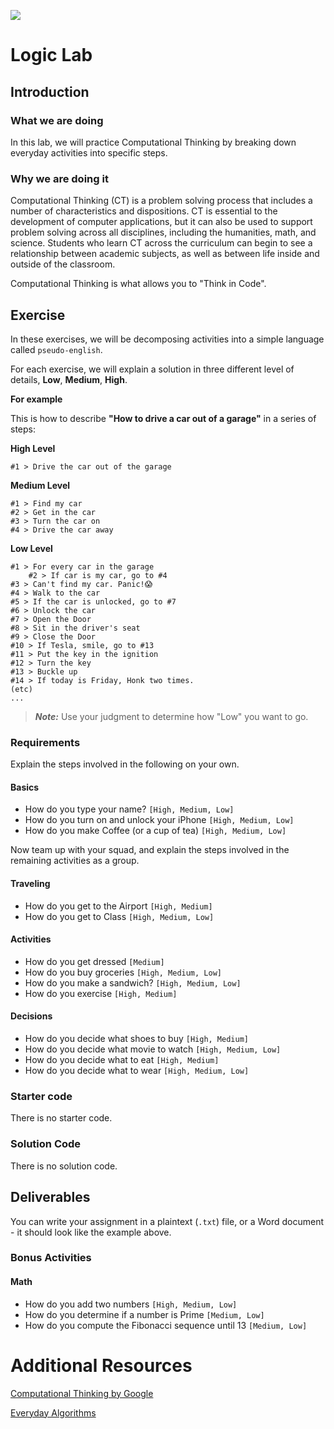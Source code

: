 <!---
title: "Logic Lab"
type: Lab
duration: "1:25"
creator:
    name: Wellington Moreno
    city: Santa Monica
--->

<!--12:00 WDI4 -->
<!--Actually 11:55 -->
<!--11:40 - 10 minutes -->

![](https://ga-dash.s3.amazonaws.com/production/assets/logo-9f88ae6c9c3871690e33280fcf557f33.png) 

# Logic Lab

## Introduction

### What we are doing

In this lab, we will practice Computational Thinking by breaking down everyday activities into specific steps.

### Why we are doing it

Computational Thinking (CT) is a problem solving process that includes a number of characteristics and dispositions. CT is essential to the development of computer applications, but it can also be used to support problem solving across all disciplines, including the humanities, math, and science. Students who learn CT across the curriculum can begin to see a relationship between academic subjects, as well as between life inside and outside of the classroom.

Computational Thinking is what allows you to "Think in Code".

## Exercise

In these exercises, we will be decomposing activities into a simple language called `pseudo-english`.

For each exercise, we will explain a solution in three different level of details, **Low**, **Medium**, **High**.

**For example**

This is how to describe **"How to drive a car out of a garage"** in a series of steps:

<!-- Get this in sublime text as car_drive.txt -->

**High Level**
```
#1 > Drive the car out of the garage
```

**Medium Level**
```
#1 > Find my car
#2 > Get in the car
#3 > Turn the car on
#4 > Drive the car away
```

**Low Level**
```
#1 > For every car in the garage
    #2 > If car is my car, go to #4
#3 > Can't find my car. Panic!😱
#4 > Walk to the car
#5 > If the car is unlocked, go to #7
#6 > Unlock the car
#7 > Open the Door
#8 > Sit in the driver's seat
#9 > Close the Door
#10 > If Tesla, smile, go to #13
#11 > Put the key in the ignition
#12 > Turn the key
#13 > Buckle up
#14 > If today is Friday, Honk two times.
(etc)
...
```

> ***Note:*** Use your judgment to determine how "Low" you want to go.

<!--Actually 12:04 while describing -->
<!-- 11:50 10 minutes -->

### Requirements

Explain the steps involved in the following on your own.

<!-- Get devs to fill in high, medium, and low for typing name together -->
<!--WDI4 12:09 turning over for independent work-->

#### Basics
+ How do you type your name? `[High, Medium, Low]`
+ How do you turn on and unlock your iPhone `[High, Medium, Low]`
+ How do you make Coffee (or a cup of tea) `[High, Medium, Low]`

<!-- Come back to check on unlock iPhone and make Coffee -->

Now team up with your squad, and explain the steps involved in the remaining activities as a group.

<!--12:13 WDI4 moving to squads -->
<!--Actually 12:15 -->
<!--12:00 Let them free -->

#### Traveling
+ How do you get to the Airport `[High, Medium]`
+ How do you get to Class `[High, Medium, Low]`

#### Activities
+ How do you get dressed `[Medium]`
+ How do you buy groceries `[High, Medium, Low]`
+ How do you make a sandwich? `[High, Medium, Low]`
+ How do you exercise `[High, Medium]`

#### Decisions
+ How do you decide what shoes to buy `[High, Medium]`
+ How do you decide what movie to watch `[High, Medium, Low]`
+ How do you decide what to eat `[High, Medium]`
+ How do you decide what to wear `[High, Medium, Low]`

<!-- CFU: Think-pair-share... What was the most eye-opening part of this exercise?  What was the biggest lesson you'll carry through the course?  -->

### Starter code

There is no starter code.

### Solution Code

There is no solution code.

## Deliverables

You can write your assignment in a plaintext (`.txt`) file, or a Word document - it should look like the example above.

### Bonus Activities

#### Math
+ How do you add two numbers `[High, Medium, Low]`
+ How do you determine if a number is Prime `[Medium, Low]`
+ How do you compute the Fibonacci sequence until 13 `[Medium, Low]`

# Additional Resources

[Computational Thinking by Google](https://computationalthinkingcourse.withgoogle.com/unit?lesson=8&unit=1)

[Everyday Algorithms](https://www.cs.duke.edu/courses/summer04/cps001/labs/plab2.html)
